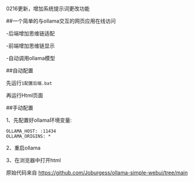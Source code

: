 0216更新，增加系统提示词更改功能


##一个简单的与ollama交互的网页应用在线访问


-后端增加思维链适配

-前端增加思维链显示

-自动调用ollama模型

##自动配置

先运行`1配置后端.bat`

再运行Html页面



##手动配置

1、先配置好ollama环境变量:

```
OLLAMA_HOST: :11434
OLLAMA_ORIGINS: *
```

2、重启ollama

3、在浏览器中打开html


原始代码来自
https://github.com/Joburgess/ollama-simple-webui/tree/main
